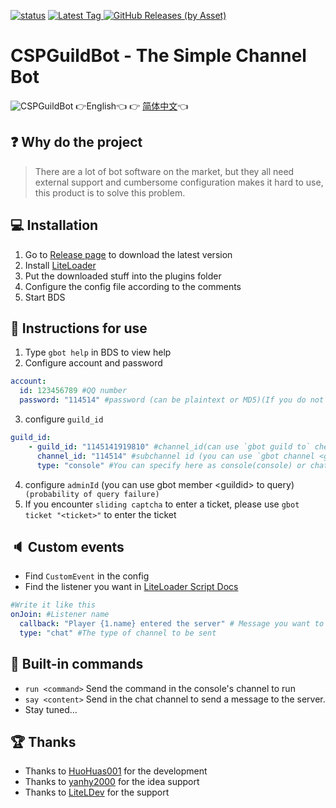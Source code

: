 [![status](https://img.shields.io/github/workflow/status/CSPDevTeam/CSPGuildBot/Package%20Nodejs%20Plugin?style=for-the-badge)](https://github.com/CSPDevTeam/CSPGuildBot/actions)
[
![Latest Tag](https://img.shields.io/github/v/tag/CSPDevTeam/CSPGuildBot?label=LATEST%20TAG&style=for-the-badge)
![GitHub Releases (by Asset)](https://img.shields.io/github/downloads/CSPDevTeam/CSPGuildBot/latest/total?style=for-the-badge)
](https://github.com/CSPDevTeam/CSPGuildBot/releases/latest)

# CSPGuildBot - The Simple Channel Bot
![CSPGuildBot](https://socialify.git.ci/CSPDevTeam/CSPGuildBot/image?description=1&forks=1&issues=1&logo=https%3A%2F%2Fgithub.com%2FCSPDevTeam%2FCSPGuildBot%2Fraw%2Fmaster%2Fres%2FMain.png&owner=1&pulls=1&stargazers=1&theme=Light)
👉English👈 👉 [简体中文](README-zh.md)👈

## ❓ Why do the project
> There are a lot of bot software on the market, but they all need external support and cumbersome configuration makes it hard to use, this product is to solve this problem.

## 💻 Installation
1. Go to [Release page](https://github.com/CSPDevTeam/CSPGuildBot/releases) to download the latest version
2. Install [LiteLoader](https://github.com/CSPDevTeam/CSPGuildBotBDS/)
3. Put the downloaded stuff into the plugins folder
4. Configure the config file according to the comments
5. Start BDS

## 📝 Instructions for use
1. Type `gbot help` in BDS to view help
2. Configure account and password
``` yaml
account:
  id: 123456789 #QQ number
  password: "114514" #password (can be plaintext or MD5)(If you do not fill in the sweeping code to start the login Recommended)
```
3. configure `guild_id`
``` yaml
guild_id:
	- guild_id: "1145141919810" #channel_id(can use `gbot guild to` check)
	  channel_id: "114514" #subchannel id (you can use `gbot channel <guildid>` to see it)
	  type: "console" #You can specify here as console(console) or chat(chat) (more new features will be added later)
```
4. configure `adminId` (you can use gbot member \<guildid> to query)` (probability of query failure)`
5. If you encounter `sliding captcha` to enter a ticket, please use `gbot ticket "<ticket>"` to enter the ticket

## 🔈 Custom events
- Find `CustomEvent` in the config
- Find the listener you want in [LiteLoader Script Docs](https://docs.litebds.com/#/zh_CN/Development/EventAPI/Listen)
``` yaml
#Write it like this
onJoin: #Listener name
  callback: "Player {1.name} entered the server" # Message you want to send (placeholders can be used) (1 is the first argument, "." followed by the index of the parameter)
  type: "chat" #The type of channel to be sent
```

## 🎯 Built-in commands
- `run <command>` Send the command in the console's channel to run
- `say <content>` Send in the chat channel to send a message to the server.
- Stay tuned...

## 🏆 Thanks
- Thanks to [HuoHuas001](https://github.com/HuoHuas001) for the development
- Thanks to [yanhy2000](https://github.com/yanhy2000) for the idea support
- Thanks to [LiteLDev](https://github.com/LiteLDev) for the support